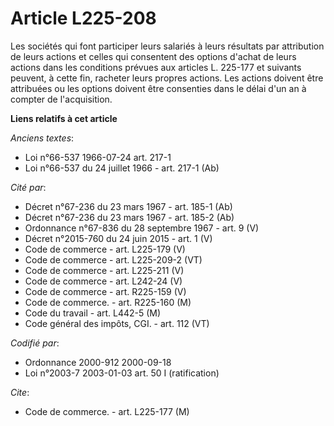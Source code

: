 # Article L225-208

Les sociétés qui font participer leurs salariés à leurs résultats par attribution de leurs actions et celles qui consentent
des options d'achat de leurs actions dans les conditions prévues aux articles L. 225-177 et suivants peuvent, à cette fin,
racheter leurs propres actions. Les actions doivent être attribuées ou les options doivent être consenties dans le délai d'un
an à compter de l'acquisition.

**Liens relatifs à cet article**

_Anciens textes_:

  - Loi n°66-537 1966-07-24 art. 217-1
  - Loi n°66-537 du 24 juillet 1966 - art. 217-1 (Ab)

_Cité par_:

  - Décret n°67-236 du 23 mars 1967 - art. 185-1 (Ab)
  - Décret n°67-236 du 23 mars 1967 - art. 185-2 (Ab)
  - Ordonnance n°67-836 du 28 septembre 1967 - art. 9 (V)
  - Décret n°2015-760 du 24 juin 2015 - art. 1 (V)
  - Code de commerce - art. L225-179 (V)
  - Code de commerce - art. L225-209-2 (VT)
  - Code de commerce - art. L225-211 (V)
  - Code de commerce - art. L242-24 (V)
  - Code de commerce - art. R225-159 (V)
  - Code de commerce. - art. R225-160 (M)
  - Code du travail - art. L442-5 (M)
  - Code général des impôts, CGI. - art. 112 (VT)

_Codifié par_:

  - Ordonnance 2000-912 2000-09-18
  - Loi n°2003-7 2003-01-03 art. 50 I (ratification)

_Cite_:

  - Code de commerce. - art. L225-177 (M)
